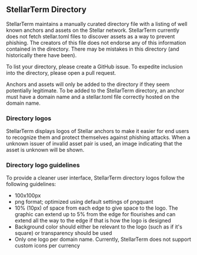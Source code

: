 ## StellarTerm Directory
StellarTerm maintains a manually curated directory file with a listing of well known anchors and assets on the Stellar network. StellarTerm currently does not fetch stellar.toml files to discover assets as a way to prevent phishing. The creators of this file does not endorse any of this information contained in the directory. There may be mistakes in this directory (and historically there have been).

To list your directory, please create a GitHub issue. To expedite inclusion into the directory, please open a pull request.

Anchors and assets will only be added to the directory if they seem potentially legitimate. To be added to the StellarTerm directory, an anchor must have a domain name and a stellar.toml file correctly hosted on the domain name.

### Directory logos
StellarTerm displays logos of Stellar anchors to make it easier for end users to recognize them and protect themselves against phishing attacks. When a unknown issuer of invalid asset pair is used, an image indicating that the asset is unknown will be shown.

### Directory logo guidelines
To provide a cleaner user interface, StellarTerm directory logos follow the following guidelines:
- 100x100px
- png format; optimized using default settings of pngquant
- 10% (10px) of space from each edge to give space to the logo. The graphic can extend up to 5% from the edge for flourishes and can extend all the way to the edge if that is how the logo is designed
- Background color should either be relevant to the logo (such as if it's square) or transparency should be used
- Only one logo per domain name. Currently, StellarTerm does not support custom icons per currency
